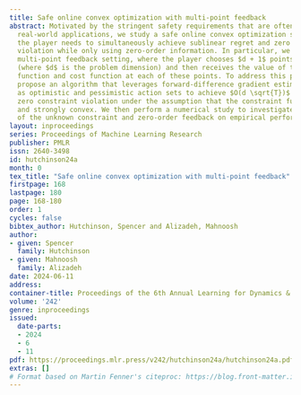 ```yaml
---
title: Safe online convex optimization with multi-point feedback
abstract: Motivated by the stringent safety requirements that are often present in
  real-world applications, we study a safe online convex optimization setting where
  the player needs to simultaneously achieve sublinear regret and zero constraint
  violation while only using zero-order information. In particular, we consider a
  multi-point feedback setting, where the player chooses $d + 1$ points in each round
  (where $d$ is the problem dimension) and then receives the value of the constraint
  function and cost function at each of these points. To address this problem, we
  propose an algorithm that leverages forward-difference gradient estimation as well
  as optimistic and pessimistic action sets to achieve $O(d \sqrt{T})$ regret and
  zero constraint violation under the assumption that the constraint function is smooth
  and strongly convex. We then perform a numerical study to investigate the impacts
  of the unknown constraint and zero-order feedback on empirical performance.
layout: inproceedings
series: Proceedings of Machine Learning Research
publisher: PMLR
issn: 2640-3498
id: hutchinson24a
month: 0
tex_title: "Safe online convex optimization with multi-point feedback"
firstpage: 168
lastpage: 180
page: 168-180
order: 1
cycles: false
bibtex_author: Hutchinson, Spencer and Alizadeh, Mahnoosh
author:
- given: Spencer
  family: Hutchinson
- given: Mahnoosh
  family: Alizadeh
date: 2024-06-11
address:
container-title: Proceedings of the 6th Annual Learning for Dynamics & Control Conference
volume: '242'
genre: inproceedings
issued:
  date-parts:
  - 2024
  - 6
  - 11
pdf: https://proceedings.mlr.press/v242/hutchinson24a/hutchinson24a.pdf
extras: []
# Format based on Martin Fenner's citeproc: https://blog.front-matter.io/posts/citeproc-yaml-for-bibliographies/
---
```


